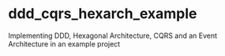# ddd_cqrs_hexarch_example
Implementing DDD, Hexagonal Architecture, CQRS and an Event Architecture in an example project
